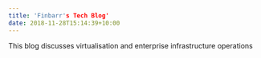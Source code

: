 ```yaml
---
title: 'Finbarr's Tech Blog'
date: 2018-11-28T15:14:39+10:00
---
```


This blog discusses virtualisation and enterprise infrastructure operations
